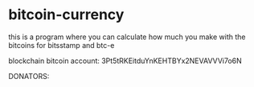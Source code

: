 # bitcoin-currency
this is a program where you can calculate how much you make with the bitcoins for bitsstamp and btc-e

blockchain bitcoin account: 3Pt5tRKEitduYnKEHTBYx2NEVAVVVi7o6N

DONATORS:
